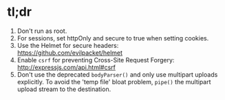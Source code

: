 # tl;dr 

1. Don't run as root. 
2. For sessions, set httpOnly and secure to true when setting cookies. 
3. Use the Helmet for secure headers: https://github.com/evilpacket/helmet 
4. Enable `csrf` for preventing Cross-Site Request Forgery: http://expressjs.com/api.html#csrf 
5. Don't use the deprecated `bodyParser()` and only use multipart uploads explicitly. To avoid the 'temp file' bloat problem, `pipe()` the multipart upload stream to the destination.